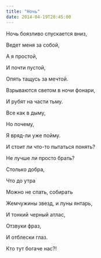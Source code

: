 ```yaml
---
title: "Ночь"
date: 2014-04-19T20:45:00
---
```


Ночь боязливо спускается вниз,

Ведет меня за собой,

А я простой,

И почти пустой,

Опять тащусь за мечтой.



Взрываются светом в ночи фонари,

И рубят на части тьму.

Все как в дыму,

Но почему,

Я вряд-ли уже пойму.



И стоит ли что-то пытаться понять?

Не лучше ли просто брать?

Столько добра,

Что до утра

Можно не спать, собирать



Жемчужины звезд, и луны янтарь,

И тонкий черный атлас,

Отзвуки фраз,

И отблески глаз.

Кто тут богаче нас?!
